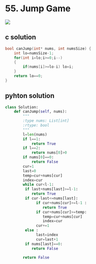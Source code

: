 # 55. Jump Game
<img src="https://github.com/vampire1996/LeetCode/blob/master/Problems/1-100/55.%20Jump%20Game/problem.png"/>

## c solution
```c
bool canJump(int* nums, int numsSize) {
    int lo=numsSize-1;
    for(int i=lo;i>=0;i--)
    {
        if(nums[i]>=lo-i) lo=i;
    }
    return lo==0;
}
```

## pyhton solution
```python
class Solution:
    def canJump(self, nums):
        """
        :type nums: List[int]
        :rtype: bool
        """
        l=len(nums)
        if l==1:
            return True 
        if l==2:
            return nums[0]>0
        if nums[0]==0:
            return False
        cur=1
        last=0
        temp=cur+nums[cur]
        index=cur
        while cur<l-1:
         if last+nums[last]>=l-1:
            return True  
         if cur-last<=nums[last]:
              if cur+nums[cur]>=l-1 :
                 return True  
              if cur+nums[cur]>=temp:
                 temp=cur+nums[cur]
                 index=cur
              cur+=1
         else :
              last=index
              cur=last+1        
         if nums[last]==0:
            return False
        
        return False
```
